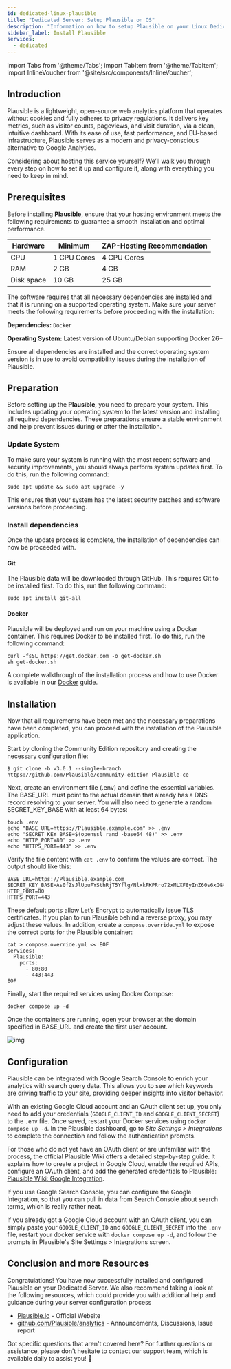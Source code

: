 ```yaml
---
id: dedicated-linux-plausible
title: "Dedicated Server: Setup Plausible on OS"
description: "Information on how to setup Plausible on your Linux Dedicated Server from ZAP-Hosting"
sidebar_label: Install Plausible
services:
  - dedicated
---
```


import Tabs from '@theme/Tabs';
import TabItem from '@theme/TabItem';
import InlineVoucher from '@site/src/components/InlineVoucher';

## Introduction

Plausible is a lightweight, open-source web analytics platform that operates without cookies and fully adheres to privacy regulations. It delivers key metrics, such as visitor counts, pageviews, and visit duration, via a clean, intuitive dashboard. With its ease of use, fast performance, and EU-based infrastructure, Plausible serves as a modern and privacy-conscious alternative to Google Analytics.  

Considering about hosting this service yourself? We’ll walk you through every step on how to set it up and configure it, along with everything you need to keep in mind.

<InlineVoucher />



## Prerequisites

Before installing **Plausible**, ensure that your hosting environment meets the following requirements to guarantee a smooth installation and optimal performance.

| Hardware   | Minimum     | ZAP-Hosting Recommendation |
| ---------- | ----------- | -------------------------- |
| CPU        | 1 CPU Cores | 4 CPU Cores                |
| RAM        | 2 GB        | 4 GB                       |
| Disk space | 10 GB       | 25 GB                      |

The software requires that all necessary dependencies are installed and that it is running on a supported operating system. Make sure your server meets the following requirements before proceeding with the installation:

**Dependencies:** `Docker`

**Operating System:** Latest version of Ubuntu/Debian supporting Docker 26+

Ensure all dependencies are installed and the correct operating system version is in use to avoid compatibility issues during the installation of Plausible.



## Preparation

Before setting up the **Plausible**, you need to prepare your system. This includes updating your operating system to the latest version and installing all required dependencies. These preparations ensure a stable environment and help prevent issues during or after the installation.


### Update System
To make sure your system is running with the most recent software and security improvements, you should always perform system updates first. To do this, run the following command:

```
sudo apt update && sudo apt upgrade -y
```
This ensures that your system has the latest security patches and software versions before proceeding.

### Install dependencies
Once the update process is complete, the installation of dependencies can now be proceeded with. 

#### Git
The Plausible data will be downloaded through GitHub. This requires Git  to be installed first. To do this, run the following command: 
```
sudo apt install git-all
```

#### Docker

Plausible will be deployed and run on your machine using a Docker container. This requires Docker to be installed first. To do this, run the following command: 

```
curl -fsSL https://get.docker.com -o get-docker.sh
sh get-docker.sh
```

A complete walkthrough of the installation process and how to use Docker is available in our [Docker](vserver-linux-docker.md) guide.




## Installation
Now that all requirements have been met and the necessary preparations have been completed, you can proceed with the installation of the Plausible application. 

Start by cloning the Community Edition repository and creating the necessary configuration file:

```
$ git clone -b v3.0.1 --single-branch https://github.com/Plausible/community-edition Plausible-ce
```

Next, create an environment file (.env) and define the essential variables. The BASE_URL must point to the actual domain that already has a DNS record resolving to your server. You will also need to generate a random SECRET_KEY_BASE with at least 64 bytes:
```
touch .env
echo "BASE_URL=https://Plausible.example.com" >> .env
echo "SECRET_KEY_BASE=$(openssl rand -base64 48)" >> .env
echo "HTTP_PORT=80" >> .env
echo "HTTPS_PORT=443" >> .env
```

Verify the file content with `cat .env` to confirm the values are correct. The output should like this:

```
BASE_URL=https://Plausible.example.com
SECRET_KEY_BASE=As0fZsJlUpuFYSthRjT5Yflg/NlxkFKPRro72xMLXF8yInZ60s6xGGXYVqml+XN1
HTTP_PORT=80
HTTPS_PORT=443
```

These default ports allow Let’s Encrypt to automatically issue TLS certificates. If you plan to run Plausible behind a reverse proxy, you may adjust these values. In addition, create a `compose.override.yml` to expose the correct ports for the Plausible container:

```
cat > compose.override.yml << EOF
services:
  Plausible:
    ports:
      - 80:80
      - 443:443
EOF 
```

Finally, start the required services using Docker Compose:

```
docker compose up -d
```

Once the containers are running, open your browser at the domain specified in BASE_URL and create the first user account.

![img](https://screensaver01.zap-hosting.com/index.php/s/Sw34XkXeHaMf9RJ/download)



## Configuration

Plausible can be integrated with Google Search Console to enrich your analytics with search query data. This allows you to see which keywords are driving traffic to your site, providing deeper insights into visitor behavior.

With an existing Google Cloud account and an OAuth client set up, you only need to add your credentials (`GOOGLE_CLIENT_ID` and `GOOGLE_CLIENT_SECRET`) to the `.env` file. Once saved, restart your Docker services using `docker compose up -d`. In the Plausible dashboard, go to *Site Settings > Integrations* to complete the connection and follow the authentication prompts.

For those who do not yet have an OAuth client or are unfamiliar with the process, the official Plausible Wiki offers a detailed step-by-step guide. It explains how to create a project in Google Cloud, enable the required APIs, configure an OAuth client, and add the generated credentials to Plausible: [Plausible Wiki: Google Integration](https://github.com/Plausible/community-edition/wiki/google-integration).

If you use Google Search Console, you can configure the Google Integration, so that you can pull in data from Search Console about search terms, which is really rather neat.

If you already got a Google Cloud account with an OAuth client, you can simply paste your `GOOGLE_CLIENT_ID` and `GOOGLE_CLIENT_SECRET` into the `.env` file, restart your docker service with `docker compose up -d`, and follow the prompts in Plausible's Site Settings > Integrations screen.



## Conclusion and more Resources

Congratulations! You have now successfully installed and configured Plausible on your Dedicated Server. We also recommend taking a look at the following resources, which could provide you with additional help and guidance during your server configuration process

- [Plausible.io](https://Plausible.io/) - Official Website
- [github.com/Plausible/analytics](https://github.com/Plausible/analytics) - Announcements, Discussions, Issue report

Got specific questions that aren't covered here? For further questions or assistance, please don’t hesitate to contact our support team, which is available daily to assist you! 🙂



<InlineVoucher />